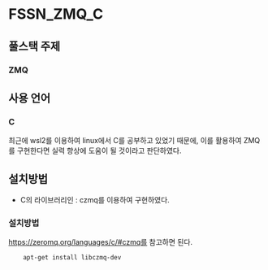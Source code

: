 # FSSN_ZMQ_C

## 풀스택 주제
 ### ZMQ

## 사용 언어
 ### C

최근에 wsl2를 이용하여 linux에서 C를 공부하고 있었기 때문에, 이를 활용하여 ZMQ를 구현한다면 실력 향상에 도움이 될 것이라고 판단하였다.

## 설치방법
  * C의 라이브러리인 : czmq를 이용하여 구현하였다.

  ### 설치방법
  https://zeromq.org/languages/c/#czmq를 참고하면 된다. 
```
    apt-get install libczmq-dev
```


